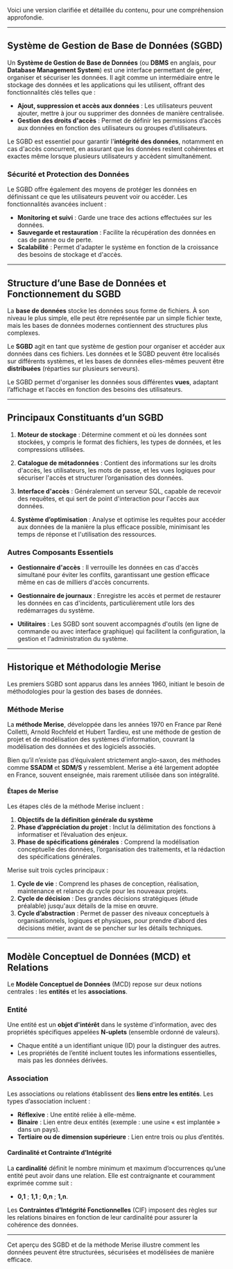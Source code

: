 ﻿Voici une version clarifiée et détaillée du contenu, pour une compréhension approfondie.

---

## Système de Gestion de Base de Données (SGBD)

Un **Système de Gestion de Base de Données** (ou **DBMS** en anglais, pour **Database Management System**) est une interface permettant de gérer, organiser et sécuriser les données. Il agit comme un intermédiaire entre le stockage des données et les applications qui les utilisent, offrant des fonctionnalités clés telles que :

- **Ajout, suppression et accès aux données** : Les utilisateurs peuvent ajouter, mettre à jour ou supprimer des données de manière centralisée.
- **Gestion des droits d'accès** : Permet de définir les permissions d’accès aux données en fonction des utilisateurs ou groupes d’utilisateurs.

Le SGBD est essentiel pour garantir l'**intégrité des données**, notamment en cas d'accès concurrent, en assurant que les données restent cohérentes et exactes même lorsque plusieurs utilisateurs y accèdent simultanément.

### Sécurité et Protection des Données

Le SGBD offre également des moyens de protéger les données en définissant ce que les utilisateurs peuvent voir ou accéder. Les fonctionnalités avancées incluent :

- **Monitoring et suivi** : Garde une trace des actions effectuées sur les données.
- **Sauvegarde et restauration** : Facilite la récupération des données en cas de panne ou de perte.
- **Scalabilité** : Permet d'adapter le système en fonction de la croissance des besoins de stockage et d'accès.

---

## Structure d’une Base de Données et Fonctionnement du SGBD

La **base de données** stocke les données sous forme de fichiers. À son niveau le plus simple, elle peut être représentée par un simple fichier texte, mais les bases de données modernes contiennent des structures plus complexes.

Le **SGBD** agit en tant que système de gestion pour organiser et accéder aux données dans ces fichiers. Les données et le SGBD peuvent être localisés sur différents systèmes, et les bases de données elles-mêmes peuvent être **distribuées** (réparties sur plusieurs serveurs).

Le SGBD permet d'organiser les données sous différentes **vues**, adaptant l’affichage et l’accès en fonction des besoins des utilisateurs.

---

## Principaux Constituants d’un SGBD

1. **Moteur de stockage** : Détermine comment et où les données sont stockées, y compris le format des fichiers, les types de données, et les compressions utilisées.
   
2. **Catalogue de métadonnées** : Contient des informations sur les droits d'accès, les utilisateurs, les mots de passe, et les vues logiques pour sécuriser l'accès et structurer l’organisation des données.
   
3. **Interface d'accès** : Généralement un serveur SQL, capable de recevoir des requêtes, et qui sert de point d'interaction pour l'accès aux données.

4. **Système d’optimisation** : Analyse et optimise les requêtes pour accéder aux données de la manière la plus efficace possible, minimisant les temps de réponse et l'utilisation des ressources.

### Autres Composants Essentiels

- **Gestionnaire d'accès** : Il verrouille les données en cas d'accès simultané pour éviter les conflits, garantissant une gestion efficace même en cas de milliers d'accès concurrents.
   
- **Gestionnaire de journaux** : Enregistre les accès et permet de restaurer les données en cas d'incidents, particulièrement utile lors des redémarrages du système.
   
- **Utilitaires** : Les SGBD sont souvent accompagnés d'outils (en ligne de commande ou avec interface graphique) qui facilitent la configuration, la gestion et l'administration du système.

---

## Historique et Méthodologie Merise

Les premiers SGBD sont apparus dans les années 1960, initiant le besoin de méthodologies pour la gestion des bases de données.

### Méthode Merise

La **méthode Merise**, développée dans les années 1970 en France par René Colletti, Arnold Rochfeld et Hubert Tardieu, est une méthode de gestion de projet et de modélisation des systèmes d'information, couvrant la modélisation des données et des logiciels associés.

Bien qu’il n’existe pas d’équivalent strictement anglo-saxon, des méthodes comme **SSADM** et **SDM/S** y ressemblent. Merise a été largement adoptée en France, souvent enseignée, mais rarement utilisée dans son intégralité.

#### Étapes de Merise

Les étapes clés de la méthode Merise incluent :

1. **Objectifs de la définition générale du système**
2. **Phase d’appréciation du projet** : Inclut la délimitation des fonctions à informatiser et l’évaluation des enjeux.
3. **Phase de spécifications générales** : Comprend la modélisation conceptuelle des données, l’organisation des traitements, et la rédaction des spécifications générales.

Merise suit trois cycles principaux :

1. **Cycle de vie** : Comprend les phases de conception, réalisation, maintenance et relance du cycle pour les nouveaux projets.
2. **Cycle de décision** : Des grandes décisions stratégiques (étude préalable) jusqu'aux détails de la mise en œuvre.
3. **Cycle d’abstraction** : Permet de passer des niveaux conceptuels à organisationnels, logiques et physiques, pour prendre d’abord des décisions métier, avant de se pencher sur les détails techniques.

---

## Modèle Conceptuel de Données (MCD) et Relations

Le **Modèle Conceptuel de Données** (MCD) repose sur deux notions centrales : les **entités** et les **associations**.

### Entité

Une entité est un **objet d'intérêt** dans le système d'information, avec des propriétés spécifiques appelées **N-uplets** (ensemble ordonné de valeurs).

- Chaque entité a un identifiant unique (ID) pour la distinguer des autres.
- Les propriétés de l’entité incluent toutes les informations essentielles, mais pas les données dérivées.

### Association

Les associations ou relations établissent des **liens entre les entités**. Les types d’association incluent :

- **Réflexive** : Une entité reliée à elle-même.
- **Binaire** : Lien entre deux entités (exemple : une usine « est implantée » dans un pays).
- **Tertiaire ou de dimension supérieure** : Lien entre trois ou plus d’entités.

#### Cardinalité et Contrainte d’Intégrité

La **cardinalité** définit le nombre minimum et maximum d’occurrences qu’une entité peut avoir dans une relation. Elle est contraignante et couramment exprimée comme suit : 
   
   - **0,1** ; **1,1** ; **0,n** ; **1,n**.

Les **Contraintes d’Intégrité Fonctionnelles** (CIF) imposent des règles sur les relations binaires en fonction de leur cardinalité pour assurer la cohérence des données.

---

Cet aperçu des SGBD et de la méthode Merise illustre comment les données peuvent être structurées, sécurisées et modélisées de manière efficace.
